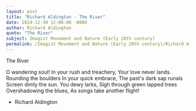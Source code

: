 ```yaml
---
layout: post
title: "Richard Aldington - The River"
date: 2024-12-30 12:00:00 -0000
author: Richard Aldington
quote: "The River"
subject: Imagist Movement and Nature (Early 20th century)
permalink: /Imagist Movement and Nature (Early 20th century)/Richard Aldington/Richard Aldington - The River
---
```


The River

O wandering soul!
In your rush and treachery,
Your love never lands.
Rounding the boulders
In your quick embrace,
The past's dark sap runals
Screen dimly the sun.
You dewy larks,
Sigh through green lapped trees
Overshadowing the blues,
As songs take another flight!

- Richard Aldington
